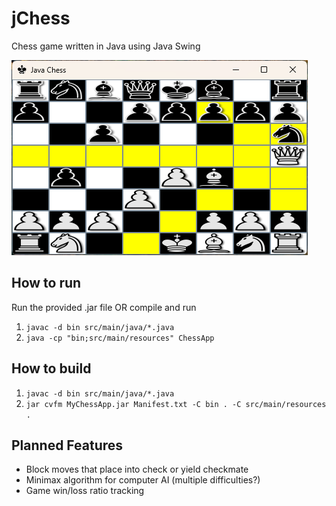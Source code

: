 # jChess

Chess game written in Java using Java Swing

![Example Gameplay](ex1.png)

## How to run

Run the provided .jar file OR compile and run

1. `javac -d bin src/main/java/*.java`
2. `java -cp "bin;src/main/resources" ChessApp`

## How to build

1. `javac -d bin src/main/java/*.java`
2. `jar cvfm MyChessApp.jar Manifest.txt -C bin . -C src/main/resources .`

## Planned Features

- Block moves that place into check or yield checkmate
- Minimax algorithm for computer AI (multiple difficulties?)
- Game win/loss ratio tracking
